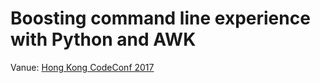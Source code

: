 # Boosting command line experience with Python and AWK

Vanue: [Hong Kong CodeConf 2017](http://codeconf.hk/)
